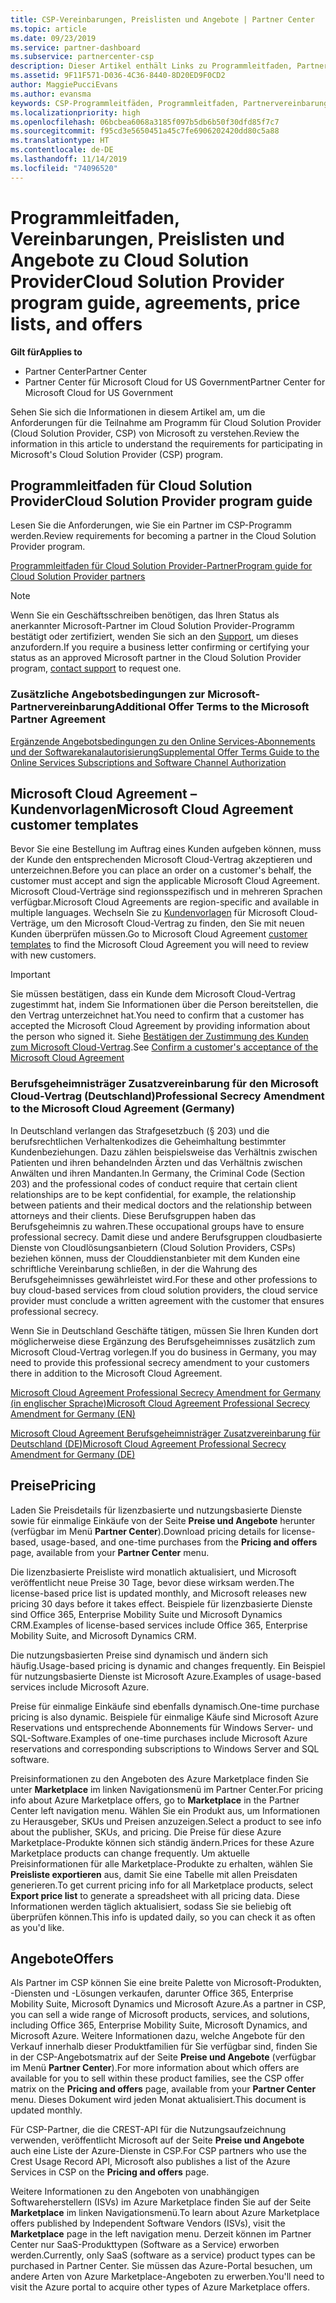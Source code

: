 ```yaml
---
title: CSP-Vereinbarungen, Preislisten und Angebote | Partner Center
ms.topic: article
ms.date: 09/23/2019
ms.service: partner-dashboard
ms.subservice: partnercenter-csp
description: Dieser Artikel enthält Links zu Programmleitfaden, Partnervereinbarungen, Kundenverträgen, Preislisten und Angeboten für Cloud Solution Provider.
ms.assetid: 9F11F571-D036-4C36-8440-8D20ED9F0CD2
author: MaggiePucciEvans
ms.author: evansma
keywords: CSP-Programmleitfäden, Programmleitfaden, Partnervereinbarungen, Kundenvereinbarung, Preislisten, Angebote
ms.localizationpriority: high
ms.openlocfilehash: 06bcbea6068a3185f097b5db6b50f30dfd85f7c7
ms.sourcegitcommit: f95cd3e5650451a45c7fe6906202420dd80c5a88
ms.translationtype: HT
ms.contentlocale: de-DE
ms.lasthandoff: 11/14/2019
ms.locfileid: "74096520"
---
```

# <a name="cloud-solution-provider-program-guide-agreements-price-lists-and-offers"></a><span data-ttu-id="f6512-104">Programmleitfaden, Vereinbarungen, Preislisten und Angebote zu Cloud Solution Provider</span><span class="sxs-lookup"><span data-stu-id="f6512-104">Cloud Solution Provider program guide, agreements, price lists, and offers</span></span>

<span data-ttu-id="f6512-105">**Gilt für**</span><span class="sxs-lookup"><span data-stu-id="f6512-105">**Applies to**</span></span>

-  <span data-ttu-id="f6512-106">Partner Center</span><span class="sxs-lookup"><span data-stu-id="f6512-106">Partner Center</span></span>
-  <span data-ttu-id="f6512-107">Partner Center für Microsoft Cloud for US Government</span><span class="sxs-lookup"><span data-stu-id="f6512-107">Partner Center for Microsoft Cloud for US Government</span></span>


<span data-ttu-id="f6512-108">Sehen Sie sich die Informationen in diesem Artikel am, um die Anforderungen für die Teilnahme am Programm für Cloud Solution Provider (Cloud Solution Provider, CSP) von Microsoft zu verstehen.</span><span class="sxs-lookup"><span data-stu-id="f6512-108">Review the information in this article to understand the requirements for participating in Microsoft's Cloud Solution Provider (CSP) program.</span></span>

## <a name="cloud-solution-provider-program-guide"></a><span data-ttu-id="f6512-109">Programmleitfaden für Cloud Solution Provider</span><span class="sxs-lookup"><span data-stu-id="f6512-109">Cloud Solution Provider program guide</span></span>

<span data-ttu-id="f6512-110">Lesen Sie die Anforderungen, wie Sie ein Partner im CSP-Programm werden.</span><span class="sxs-lookup"><span data-stu-id="f6512-110">Review requirements for becoming a partner in the Cloud Solution Provider program.</span></span>

[<span data-ttu-id="f6512-111">Programmleitfaden für Cloud Solution Provider-Partner</span><span class="sxs-lookup"><span data-stu-id="f6512-111">Program guide for Cloud Solution Provider partners</span></span>](https://go.microsoft.com/fwlink/p/?LinkId=617100)

>[!Note]
><span data-ttu-id="f6512-112">Wenn Sie ein Geschäftsschreiben benötigen, das Ihren Status als anerkannter Microsoft-Partner im Cloud Solution Provider-Programm bestätigt oder zertifiziert, wenden Sie sich an den [Support](https://partner.microsoft.com/pcv/servicerequests/create), um dieses anzufordern.</span><span class="sxs-lookup"><span data-stu-id="f6512-112">If you require a business letter confirming or certifying your status as an approved Microsoft partner in the Cloud Solution Provider program, [contact support](https://partner.microsoft.com/pcv/servicerequests/create) to request one.</span></span>

### <a name="additional-offer-terms-to-the-microsoft-partner-agreement"></a><span data-ttu-id="f6512-113">Zusätzliche Angebotsbedingungen zur Microsoft-Partnervereinbarung</span><span class="sxs-lookup"><span data-stu-id="f6512-113">Additional Offer Terms to the Microsoft Partner Agreement</span></span>

[<span data-ttu-id="f6512-114">Ergänzende Angebotsbedingungen zu den Online Services-Abonnements und der Softwarekanalautorisierung</span><span class="sxs-lookup"><span data-stu-id="f6512-114">Supplemental Offer Terms Guide to the Online Services Subscriptions and Software Channel Authorization</span></span>](https://query.prod.cms.rt.microsoft.com/cms/api/am/binary/RE3NOo7)

## <a name="microsoft-cloud-agreement-customer-templates"></a><span data-ttu-id="f6512-115">Microsoft Cloud Agreement – Kundenvorlagen</span><span class="sxs-lookup"><span data-stu-id="f6512-115">Microsoft Cloud Agreement customer templates</span></span>

<span data-ttu-id="f6512-116">Bevor Sie eine Bestellung im Auftrag eines Kunden aufgeben können, muss der Kunde den entsprechenden Microsoft Cloud-Vertrag akzeptieren und unterzeichnen.</span><span class="sxs-lookup"><span data-stu-id="f6512-116">Before you can place an order on a customer's behalf, the customer must accept and sign the applicable Microsoft Cloud Agreement.</span></span> <span data-ttu-id="f6512-117">Microsoft Cloud-Verträge sind regionsspezifisch und in mehreren Sprachen verfügbar.</span><span class="sxs-lookup"><span data-stu-id="f6512-117">Microsoft Cloud Agreements are region-specific and available in multiple languages.</span></span> <span data-ttu-id="f6512-118">Wechseln Sie zu [Kundenvorlagen](agreements.md) für Microsoft Cloud-Verträge, um den Microsoft Cloud-Vertrag zu finden, den Sie mit neuen Kunden überprüfen müssen.</span><span class="sxs-lookup"><span data-stu-id="f6512-118">Go to Microsoft Cloud Agreement [customer templates](agreements.md) to find the Microsoft Cloud Agreement you will need to review with new customers.</span></span>

>[!IMPORTANT]
><span data-ttu-id="f6512-119">Sie müssen bestätigen, dass ein Kunde dem Microsoft Cloud-Vertrag zugestimmt hat, indem Sie Informationen über die Person bereitstellen, die den Vertrag unterzeichnet hat.</span><span class="sxs-lookup"><span data-stu-id="f6512-119">You need to confirm that a customer has accepted the Microsoft Cloud Agreement by providing information about the person who signed it.</span></span> <span data-ttu-id="f6512-120">Siehe [Bestätigen der Zustimmung des Kunden zum Microsoft Cloud-Vertrag](confirm-consent.md).</span><span class="sxs-lookup"><span data-stu-id="f6512-120">See [Confirm a customer's acceptance of the Microsoft Cloud Agreement](confirm-consent.md)</span></span> 

### <a name="professional-secrecy-amendment-to-the-microsoft-cloud-agreement-germany"></a><span data-ttu-id="f6512-121">Berufsgeheimnisträger Zusatzvereinbarung für den Microsoft Cloud-Vertrag (Deutschland)</span><span class="sxs-lookup"><span data-stu-id="f6512-121">Professional Secrecy Amendment to the Microsoft Cloud Agreement (Germany)</span></span>

<span data-ttu-id="f6512-122">In Deutschland verlangen das Strafgesetzbuch (§ 203) und die berufsrechtlichen Verhaltenkodizes die Geheimhaltung bestimmter Kundenbeziehungen. Dazu zählen beispielsweise das Verhältnis zwischen Patienten und ihren behandelnden Ärzten und das Verhältnis zwischen Anwälten und ihren Mandanten.</span><span class="sxs-lookup"><span data-stu-id="f6512-122">In Germany, the Criminal Code (Section 203) and the professional codes of conduct require that certain client relationships are to be kept confidential, for example, the relationship between patients and their medical doctors and the relationship between attorneys and their clients.</span></span> <span data-ttu-id="f6512-123">Diese Berufsgruppen haben das Berufsgeheimnis zu wahren.</span><span class="sxs-lookup"><span data-stu-id="f6512-123">These occupational groups have to ensure professional secrecy.</span></span> <span data-ttu-id="f6512-124">Damit diese und andere Berufsgruppen cloudbasierte Dienste von Cloudlösungsanbietern (Cloud Solution Providers, CSPs) beziehen können, muss der Clouddienstanbieter mit dem Kunden eine schriftliche Vereinbarung schließen, in der die Wahrung des Berufsgeheimnisses gewährleistet wird.</span><span class="sxs-lookup"><span data-stu-id="f6512-124">For these and other professions to buy cloud-based services from cloud solution providers, the cloud service provider must conclude a written agreement with the customer that ensures professional secrecy.</span></span>

<span data-ttu-id="f6512-125">Wenn Sie in Deutschland Geschäfte tätigen, müssen Sie Ihren Kunden dort möglicherweise diese Ergänzung des Berufsgeheimnisses zusätzlich zum Microsoft Cloud-Vertrag vorlegen.</span><span class="sxs-lookup"><span data-stu-id="f6512-125">If you do business in Germany, you may need to provide this professional secrecy amendment to your customers there in addition to the Microsoft Cloud Agreement.</span></span>

[<span data-ttu-id="f6512-126">Microsoft Cloud Agreement Professional Secrecy Amendment for Germany (in englischer Sprache)</span><span class="sxs-lookup"><span data-stu-id="f6512-126">Microsoft Cloud Agreement Professional Secrecy Amendment for Germany (EN)</span></span>](https://go.microsoft.com/fwlink/?linkid=2030827&clcid=0x409)

[<span data-ttu-id="f6512-127">Microsoft Cloud Agreement Berufsgeheimnisträger Zusatzvereinbarung für Deutschland (DE)</span><span class="sxs-lookup"><span data-stu-id="f6512-127">Microsoft Cloud Agreement Professional Secrecy Amendment for Germany (DE)</span></span>](https://go.microsoft.com/fwlink/?linkid=2030827&clcid=0x407)

## <a name="pricing"></a><span data-ttu-id="f6512-128">Preise</span><span class="sxs-lookup"><span data-stu-id="f6512-128">Pricing</span></span>

<span data-ttu-id="f6512-129">Laden Sie Preisdetails für lizenzbasierte und nutzungsbasierte Dienste sowie für einmalige Einkäufe von der Seite **Preise und Angebote** herunter (verfügbar im Menü **Partner Center**).</span><span class="sxs-lookup"><span data-stu-id="f6512-129">Download pricing details for license-based, usage-based, and one-time purchases from the **Pricing and offers** page, available from your **Partner Center** menu.</span></span>

<span data-ttu-id="f6512-130">Die lizenzbasierte Preisliste wird monatlich aktualisiert, und Microsoft veröffentlicht neue Preise 30 Tage, bevor diese wirksam werden.</span><span class="sxs-lookup"><span data-stu-id="f6512-130">The license-based price list is updated monthly, and Microsoft releases new pricing 30 days before it takes effect.</span></span> <span data-ttu-id="f6512-131">Beispiele für lizenzbasierte Dienste sind Office 365, Enterprise Mobility Suite und Microsoft Dynamics CRM.</span><span class="sxs-lookup"><span data-stu-id="f6512-131">Examples of license-based services include Office 365, Enterprise Mobility Suite, and Microsoft Dynamics CRM.</span></span> 

<span data-ttu-id="f6512-132">Die nutzungsbasierten Preise sind dynamisch und ändern sich häufig.</span><span class="sxs-lookup"><span data-stu-id="f6512-132">Usage-based pricing is dynamic and changes frequently.</span></span> <span data-ttu-id="f6512-133">Ein Beispiel für nutzungsbasierte Dienste ist Microsoft Azure.</span><span class="sxs-lookup"><span data-stu-id="f6512-133">Examples of usage-based services include Microsoft Azure.</span></span>

<span data-ttu-id="f6512-134">Preise für einmalige Einkäufe sind ebenfalls dynamisch.</span><span class="sxs-lookup"><span data-stu-id="f6512-134">One-time purchase pricing is also dynamic.</span></span> <span data-ttu-id="f6512-135">Beispiele für einmalige Käufe sind Microsoft Azure Reservations und entsprechende Abonnements für Windows Server- und SQL-Software.</span><span class="sxs-lookup"><span data-stu-id="f6512-135">Examples of one-time purchases include Microsoft Azure reservations and corresponding subscriptions to Windows Server and SQL software.</span></span>

<span data-ttu-id="f6512-136">Preisinformationen zu den Angeboten des Azure Marketplace finden Sie unter **Marketplace** im linken Navigationsmenü im Partner Center.</span><span class="sxs-lookup"><span data-stu-id="f6512-136">For pricing info about Azure Marketplace offers, go to **Marketplace** in the Partner Center left navigation menu.</span></span> <span data-ttu-id="f6512-137">Wählen Sie ein Produkt aus, um Informationen zu Herausgeber, SKUs und Preisen anzuzeigen.</span><span class="sxs-lookup"><span data-stu-id="f6512-137">Select a product to see info about the publisher, SKUs, and pricing.</span></span> <span data-ttu-id="f6512-138">Die Preise für diese Azure Marketplace-Produkte können sich ständig ändern.</span><span class="sxs-lookup"><span data-stu-id="f6512-138">Prices for these Azure Marketplace products can change frequently.</span></span> <span data-ttu-id="f6512-139">Um aktuelle Preisinformationen für alle Marketplace-Produkte zu erhalten, wählen Sie **Preisliste exportieren** aus, damit Sie eine Tabelle mit allen Preisdaten generieren.</span><span class="sxs-lookup"><span data-stu-id="f6512-139">To get current pricing info for all Marketplace products, select **Export price list** to generate a spreadsheet with all pricing data.</span></span> <span data-ttu-id="f6512-140">Diese Informationen werden täglich aktualisiert, sodass Sie sie beliebig oft überprüfen können.</span><span class="sxs-lookup"><span data-stu-id="f6512-140">This info is updated daily, so you can check it as often as you'd like.</span></span>

## <a name="offers"></a><span data-ttu-id="f6512-141">Angebote</span><span class="sxs-lookup"><span data-stu-id="f6512-141">Offers</span></span>

<span data-ttu-id="f6512-142">Als Partner im CSP können Sie eine breite Palette von Microsoft-Produkten, -Diensten und -Lösungen verkaufen, darunter Office 365, Enterprise Mobility Suite, Microsoft Dynamics und Microsoft Azure.</span><span class="sxs-lookup"><span data-stu-id="f6512-142">As a partner in CSP, you can sell a wide range of Microsoft products, services, and solutions, including Office 365, Enterprise Mobility Suite, Microsoft Dynamics, and Microsoft Azure.</span></span> <span data-ttu-id="f6512-143">Weitere Informationen dazu, welche Angebote für den Verkauf innerhalb dieser Produktfamilien für Sie verfügbar sind, finden Sie in der CSP-Angebotsmatrix auf der Seite **Preise und Angebote** (verfügbar im Menü **Partner Center**).</span><span class="sxs-lookup"><span data-stu-id="f6512-143">For more information about which offers are available for you to sell within these product families, see the CSP offer matrix on the **Pricing and offers** page, available from your **Partner Center** menu.</span></span> <span data-ttu-id="f6512-144">Dieses Dokument wird jeden Monat aktualisiert.</span><span class="sxs-lookup"><span data-stu-id="f6512-144">This document is updated monthly.</span></span>

<span data-ttu-id="f6512-145">Für CSP-Partner, die die CREST-API für die Nutzungsaufzeichnung verwenden, veröffentlicht Microsoft auf der Seite **Preise und Angebote** auch eine Liste der Azure-Dienste in CSP.</span><span class="sxs-lookup"><span data-stu-id="f6512-145">For CSP partners who use the Crest Usage Record API, Microsoft also publishes a list of the Azure Services in CSP on the **Pricing and offers** page.</span></span>

<span data-ttu-id="f6512-146">Weitere Informationen zu den Angeboten von unabhängigen Softwareherstellern (ISVs) im Azure Marketplace finden Sie auf der Seite **Marketplace** im linken Navigationsmenü.</span><span class="sxs-lookup"><span data-stu-id="f6512-146">To learn about Azure Marketplace offers published by Independent Software Vendors  (ISVs), visit the **Marketplace** page in the left navigation menu.</span></span> <span data-ttu-id="f6512-147">Derzeit können im Partner Center nur SaaS-Produkttypen (Software as a Service) erworben werden.</span><span class="sxs-lookup"><span data-stu-id="f6512-147">Currently, only SaaS (software as a service) product types can be purchased in Partner Center.</span></span> <span data-ttu-id="f6512-148">Sie müssen das Azure-Portal besuchen, um andere Arten von Azure Marketplace-Angeboten zu erwerben.</span><span class="sxs-lookup"><span data-stu-id="f6512-148">You'll need to visit the Azure portal to acquire other types of Azure Marketplace offers.</span></span>
